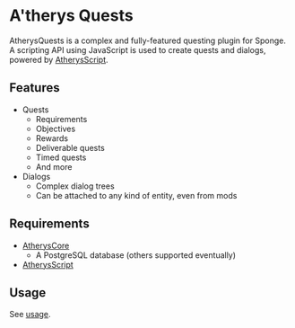 # A'therys Quests
AtherysQuests is a complex and fully-featured questing plugin for Sponge. A scripting API using JavaScript is used to create quests and dialogs, powered by [AtherysScript](https://github.com/Atherys-Horizons/AtherysScript).

## Features
* Quests
  * Requirements
  * Objectives
  * Rewards
  * Deliverable quests
  * Timed quests
  * And more
* Dialogs
  * Complex dialog trees
  * Can be attached to any kind of entity, even from mods

## Requirements
* [AtherysCore](https://github.com/Atherys-Horizons/AtherysCore)
  * A PostgreSQL database (others supported eventually)
* [AtherysScript](https://github.com/Atherys-Horizons/AtherysScript)

## Usage
See [usage](Usage.html).